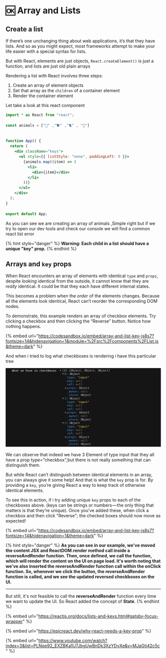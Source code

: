 # 🆗 Array and Lists

## Create a list

If there’s one unchanging thing about web applications, it’s that they have lists. And so as you might expect, most frameworks attempt to make your life easier with a special syntax for lists.

But with React, elements are just objects, `React.createElement()` is just a function, and lists are just old plain arrays&#x20;

Rendering a list with React involves three steps:

1. Create an array of element objects
2. Set that array as the `children` of a container element
3. Render the container element

Let take a look at this react component&#x20;

```jsx
import * as React from "react";

const animals = ["🦇" ,"🐕" ,"🐈" , "🐄"]
 

function App() {
  return (
    <div className="keys">
      <ul style={{ listStyle: "none", paddingLeft: 0 }}>
        {animals.map((item) => (
          <li>
            <div>{item}</div>
          </li>
        ))}
      </ul>
    </div>
  );
}

export default App;

```

As you can see we are creating an array of animals ,Simple right but if we try to open our dev tools and check our console we will find a common react list error

{% hint style="danger" %}
**Warning: Each child in a list should have a unique "key" prop.**
{% endhint %}

## Arrays and `key` props <a href="#arrays-and-key-props" id="arrays-and-key-props"></a>

When React encounters an array of elements with identical `type` and `props`, despite _looking_ identical from the outside, it cannot know that they are _really_ identical. It could be that they each have different internal states.

This becomes a problem when the _order_ of the elements changes. Because all the elements look identical, React can’t reorder the corresponding DOM nodes.

To demonstrate, this example renders an array of checkbox elements. Try clicking a checkbox and then clicking the “Reverse” button. Notice how nothing happens.

{% embed url="https://codesandbox.io/embed/array-and-list-key-js8s7?fontsize=14&hidenavigation=1&module=%2Fsrc%2Fcomponents%2FList.js&theme=dark" %}

And when i tried to log what checkboxes is rendering  i have this particular tree

![](<../.gitbook/assets/Screenshot from 2022-02-01 22-13-23.png>)

We can observe that indeed we have 3 Element of type input that they all have a prop type="checkbox",but there is not really something that can distinguish them.

But while React can’t distinguish between identical elements in an array, you can always give it some help! And that is what the `key` prop is for. By providing a `key`, you’re giving React a way to keep track of otherwise identical elements.

To see this in action, if i try adding unique `key` props to each of the checkboxes above. (keys can be strings or numbers — the only thing that matters is that they’re unique). Once you’ve added these, when click a checkbox and then click "Reverse"; the checked boxes should now move as expected!

{% embed url="https://codesandbox.io/embed/array-and-list-key-js8s7?fontsize=14&hidenavigation=1&theme=dark" %}

{% hint style="danger" %}
**As you can see in our example, we've moved the content JSX and ReactDOM.render method call inside a reverseAndRender function. Then, once defined, we call the function, which will render the content on the UI on page load. It's worth noting that we've also inserted the reverseAndRender function call within the onClick function. So, whenever we click the button, the reverseAndRender function is called, and we see the updated reversed checkboxes on the UI.**

****

But still, it's not feasible to call the **reverseAndRender** function every time we want to update the UI. So React added the concept of **State**.
{% endhint %}

{% embed url="https://reactjs.org/docs/lists-and-keys.html#gatsby-focus-wrapper" %}

{% embed url="https://epicreact.dev/why-react-needs-a-key-prop" %}

{% embed url="https://www.youtube.com/watch?index=3&list=PLNqp92_EXZBKa1U7JbgUwBnDk3XzYDvXe&v=MJaGti42c5c" %}

